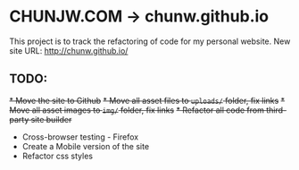 # CHUNJW.COM -> chunw.github.io

This project is to track the refactoring of code for my personal website.
New site URL: http://chunw.github.io/

## TODO:
~~* Move the site to Github~~
~~* Move all asset files to `uploads/` folder, fix links~~
~~* Move all asset images to `img/` folder, fix links~~
~~* Refactor all code from third-party site builder~~
* Cross-browser testing - Firefox
* Create a Mobile version of the site
* Refactor css styles